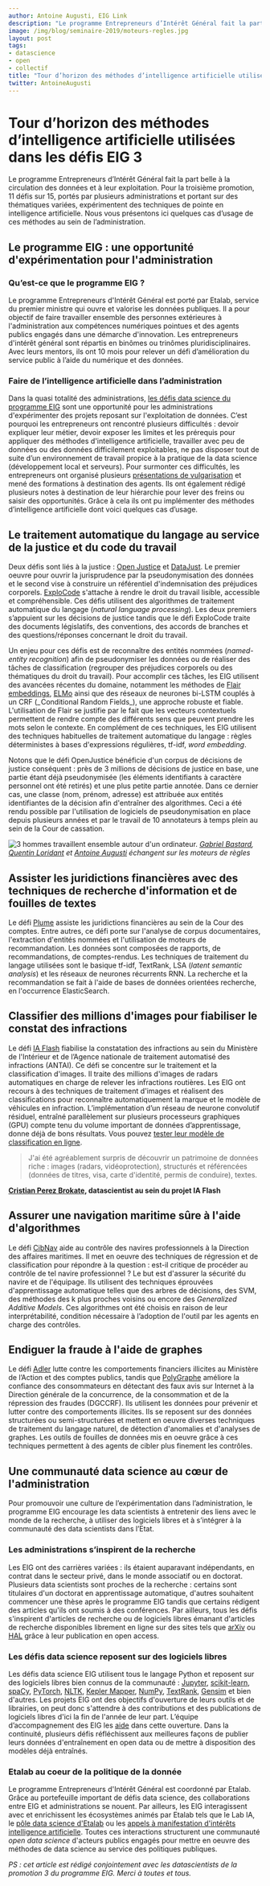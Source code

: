 ```yaml
---
author: Antoine Augusti, EIG Link
description: "Le programme Entrepreneurs d’Intérêt Général fait la part belle à la circulation des données et à leur exploitation. Pour la troisième promotion, 11 défis sur 15, portés par plusieurs administrations et portant sur des thématiques variées, expérimentent des techniques de pointe en intelligence artificielle. Nous vous présentons ici quelques cas d’usage de ces méthodes au sein de l’administration."
image: /img/blog/seminaire-2019/moteurs-regles.jpg
layout: post
tags:
- datascience
- open
- collectif
title: "Tour d’horizon des méthodes d’intelligence artificielle utilisées dans les défis EIG 3"
twitter: AntoineAugusti
---
```


# Tour d’horizon des méthodes d’intelligence artificielle utilisées dans les défis EIG 3

Le programme Entrepreneurs d’Intérêt Général fait la part belle à la circulation des données et à leur exploitation. Pour la troisième promotion, 11 défis sur 15, portés par plusieurs administrations et portant sur des thématiques variées, expérimentent des techniques de pointe en intelligence artificielle. Nous vous présentons ici quelques cas d’usage de ces méthodes au sein de l’administration.


## Le programme EIG : une opportunité d'expérimentation pour l'administration


### Qu’est-ce que le programme EIG ? 

Le programme Entrepreneurs d'Intérêt Général est porté par Etalab, service du premier ministre qui ouvre et valorise les données publiques. Il a pour objectif de faire travailler ensemble des personnes extérieures à l'administration aux compétences numériques pointues et des agents publics engagés dans une démarche d'innovation. Les entrepreneurs d'intérêt général sont répartis en binômes ou trinômes pluridisciplinaires. Avec leurs mentors, ils ont 10 mois pour relever un défi d’amélioration du service public à l’aide du numérique et des données.


### Faire de l’intelligence artificielle dans l’administration 

Dans la quasi totalité des administrations, [les défis data science du programme EIG](https://entrepreneur-interet-general.etalab.gouv.fr/defis.html) sont une opportunité pour les administrations d'expérimenter des projets reposant sur l'exploitation de données. C’est pourquoi les entrepreneurs ont rencontré plusieurs difficultés : devoir expliquer leur métier, devoir exposer les limites et les prérequis pour appliquer des méthodes d'intelligence artificielle, travailler avec peu de données ou des données difficilement exploitables, ne pas disposer tout de suite d’un environnement de travail propice à la pratique de la data science (développement local et serveurs). Pour surmonter ces difficultés, les entrepreneurs ont organisé plusieurs [présentations de vulgarisation](https://speakerdeck.com/eig2018/vulgarisation-data-science) et mené des formations à destination des agents. Ils ont également rédigé plusieurs notes à destination de leur hiérarchie pour lever des freins ou saisir des opportunités. Grâce à cela ils ont pu implémenter des méthodes d’intelligence artificielle dont voici quelques cas d’usage.


## Le traitement automatique du langage au service de la justice et du code du travail

Deux défis sont liés à la justice : [Open Justice](https://entrepreneur-interet-general.etalab.gouv.fr/defis/2019/openjustice.html) et [DataJust](https://entrepreneur-interet-general.etalab.gouv.fr/defis/2019/datajust.html). Le premier oeuvre pour ouvrir la jurisprudence par la pseudonymisation des données et le second vise à construire un référentiel d'indemnisation des préjudices corporels. [ExploCode](https://entrepreneur-interet-general.etalab.gouv.fr/defis/2019/explocode.html) s'attache à rendre le droit du travail lisible, accessible et compréhensible. Ces défis utilisent des algorithmes de traitement automatique du langage (_natural language processing_). Les deux premiers s’appuient sur les décisions de justice tandis que le défi ExploCode traite des documents législatifs, des conventions, des accords de branches et des questions/réponses concernant le droit du travail.

Un enjeu pour ces défis est de reconnaître des entités nommées (_named-entity recognition_) afin de pseudonymiser les données ou de réaliser des tâches de classification (regrouper des préjudices corporels ou des thématiques du droit du travail). Pour accomplir ces tâches, les EIG utilisent des avancées récentes du domaine, notamment les méthodes de [Flair embeddings](https://github.com/zalandoresearch/flair), [ELMo](https://allennlp.org/elmo) ainsi que des réseaux de neurones bi-LSTM couplés à un CRF (_ Conditional Random Fields_), une approche robuste et fiable. L'utilisation de Flair se justifie par le fait que les vecteurs contextuels permettent de rendre compte des différents sens que peuvent prendre les mots selon le contexte. En complément de ces techniques, les EIG utilisent des techniques habituelles de traitement automatique du langage : règles déterministes à bases d'expressions régulières, tf-idf, _word embedding_. 

Notons que le défi OpenJustice bénéficie d'un corpus de décisions de justice conséquent : près de 3 millions de décisions de justice en base, une partie étant déjà pseudonymisée (les éléments identifiants à caractère personnel ont été retirés) et une plus petite partie annotée. Dans ce dernier cas, une classe (nom, prénom, adresse) est attribuée aux entités identifiantes de la décision afin d'entraîner des algorithmes. Ceci a été rendu possible par l'utilisation de logiciels de pseudonymisation en place depuis plusieurs années et par le travail de 10 annotateurs à temps plein au sein de la Cour de cassation.

![3 hommes travaillent ensemble autour d'un ordinateur.](/img/blog/seminaire-2019/moteurs-regles.jpg) _[Gabriel Bastard](/communaute/2019/gabriel-bastard.html), [Quentin Loridant](/communaute/2019/quentin-loridant.html) et [Antoine Augusti](/communaute/2018/antoine-augusti.html) échangent sur les moteurs de règles_

## Assister les juridictions financières avec des techniques de recherche d'information et de fouilles de textes

Le défi [Plume](https://entrepreneur-interet-general.etalab.gouv.fr/defis/2019/plume.html) assiste les juridictions financières au sein de la Cour des comptes. Entre autres, ce défi porte sur l'analyse de corpus documentaires, l'extraction d'entités nommées et l'utilisation de moteurs de recommandation. Les données sont composées de rapports, de recommandations, de comptes-rendus. Les techniques de traitement du langage utilisées sont le basique tf-idf, TextRank, LSA (_latent semantic analysis_) et les réseaux de neurones récurrents RNN. La recherche et la recommandation se fait à l'aide de bases de données orientées recherche, en l'occurrence ElasticSearch.


## Classifier des millions d'images pour fiabiliser le constat des infractions

Le défi [IA Flash](https://entrepreneur-interet-general.etalab.gouv.fr/defis/2019/iaflash.html) fiabilise la constatation des infractions au sein du Ministère de l'Intérieur et de l’Agence nationale de traitement automatisé des infractions (ANTAI). Ce défi se concentre sur le traitement et la classification d'images. Il traite des millions d'images de radars automatiques en charge de relever les infractions routières. Les EIG ont recours à des techniques de traitement d'images et réalisent des classifications pour reconnaître automatiquement la marque et le modèle de véhicules en infraction. L’implémentation d’un réseau de neurone convolutif résiduel, entraîné parallèlement sur plusieurs processeurs graphiques (GPU) compte tenu du volume important de données d’apprentissage, donne déjà de bons résultats. Vous pouvez [tester leur modèle de classification en ligne](https://iaflash.fr).

> J'ai été agréablement surpris de découvrir un patrimoine de données riche : images (radars, vidéoprotection), structurés et référencées (données de titres, visa, carte d'identité, permis de conduire), textes.

**[Cristian Perez Brokate](/communaute/2019/cristian-perez.html), datascientist au sein du projet IA Flash**

## Assurer une navigation maritime sûre à l'aide d'algorithmes

Le défi [CibNav](https://entrepreneur-interet-general.etalab.gouv.fr/defis/2019/cibnav.html) aide au contrôle des navires professionnels à la Direction des affaires maritimes. Il met en oeuvre des techniques de régression et de classification pour répondre à la question : est-il critique de procéder au contrôle de tel navire professionnel ? Le but est d'assurer la sécurité du navire et de l'équipage. Ils utilisent des techniques éprouvées d'apprentissage automatique telles que des arbres de décisions, des SVM, des méthodes des k plus proches voisins ou encore des _Generalized Additive Models_. Ces algorithmes ont été choisis en raison de leur interprétabilité, condition nécessaire à l’adoption de l'outil par les agents en charge des contrôles.


## Endiguer la fraude à l'aide de graphes

Le défi [Adler](https://entrepreneur-interet-general.etalab.gouv.fr/defis/2019/adler.html) lutte contre les comportements financiers illicites au Ministère de l’Action et des comptes publics, tandis que [PolyGraphe](https://entrepreneur-interet-general.etalab.gouv.fr/defis/2019/polygraphe.html) améliore la confiance des consommateurs en détectant des faux avis sur Internet à la Direction générale de la concurrence, de la consommation et de la répression des fraudes (DGCCRF). Ils utilisent les données pour prévenir et lutter contre des comportements illicites. Ils se reposent sur des données structurées ou semi-structurées et mettent en oeuvre diverses techniques de traitement du langage naturel, de détection d'anomalies et d'analyses de graphes. Les outils de fouilles de données mis en oeuvre grâce à ces techniques permettent à des agents de cibler plus finement les contrôles.


## Une communauté data science au cœur de l'administration

Pour promouvoir une culture de l’expérimentation dans l’administration, le programme EIG encourage les data scientists à entretenir des liens avec le monde de la recherche, à utiliser des logiciels libres et à s’intégrer à la communauté des data scientists dans l’Etat.


### Les administrations s’inspirent de la recherche

Les EIG ont des carrières variées : ils étaient auparavant indépendants, en contrat dans le secteur privé, dans le monde associatif ou en doctorat. Plusieurs data scientists sont proches de la recherche : certains sont titulaires d'un doctorat en apprentissage automatique, d'autres souhaitent commencer une thèse après le programme EIG tandis que certains rédigent des articles qu'ils ont soumis à des conférences. Par ailleurs, tous les défis s'inspirent d'articles de recherche ou de logiciels libres émanant d'articles de recherche disponibles librement en ligne sur des sites tels que [arXiv](https://arxiv.org/) ou [HAL](https://hal.archives-ouvertes.fr/) grâce à leur publication en open access.


### Les défis data science reposent sur des logiciels libres

Les défis data science EIG utilisent tous le langage Python et reposent sur des logiciels libres bien connus de la communauté : [Jupyter](https://jupyter.org/), [scikit-learn](https://scikit-learn.org/), [spaCy](https://spacy.io/), [PyTorch](https://pytorch.org/), [NLTK](https://www.nltk.org/), [Kepler Mapper](https://kepler-mapper.scikit-tda.org/), [NumPy](https://www.numpy.org/), [TextRank](https://github.com/summanlp/textrank), [Gensim](https://radimrehurek.com/gensim/) et bien d'autres. Les projets EIG ont des objectifs d'ouverture de leurs outils et de librairies, on peut donc s'attendre à des contributions et des publications de logiciels libres d'ici la fin de l'année de leur part. L’équipe d’accompagnement des EIG les [aide](https://doc.eig-forever.org/opensource.html) dans cette ouverture. Dans la continuité, plusieurs défis réfléchissent aux meilleures façons de publier leurs données d'entraînement en open data ou de mettre à disposition des modèles déjà entraînés.


### Etalab au coeur de la politique de la donnée

Le programme Entrepreneurs d'Intérêt Général est coordonné par Etalab. Grâce au portefeuille important de défis data science, des collaborations entre EIG et administrations se nouent. Par ailleurs, les EIG interagissent avec et enrichissent les écosystèmes animés par Etalab tels que le Lab IA, le [pôle data science d'Etalab](https://www.etalab.gouv.fr/datasciences-et-intelligence-artificielle) ou les [appels à manifestation d'intérêts intelligence artificielle](https://www.etalab.gouv.fr/intelligence-artificielle-decouvrez-les-15-nouveaux-projets-selectionnes). Toutes ces interactions structurent une communauté _open data science_ d'acteurs publics engagés pour mettre en oeuvre des méthodes de data science au service des politiques publiques.

*PS : cet article est rédigé conjointement avec les datascientists de la promotion 3 du programme EIG. Merci à toutes et tous.*
